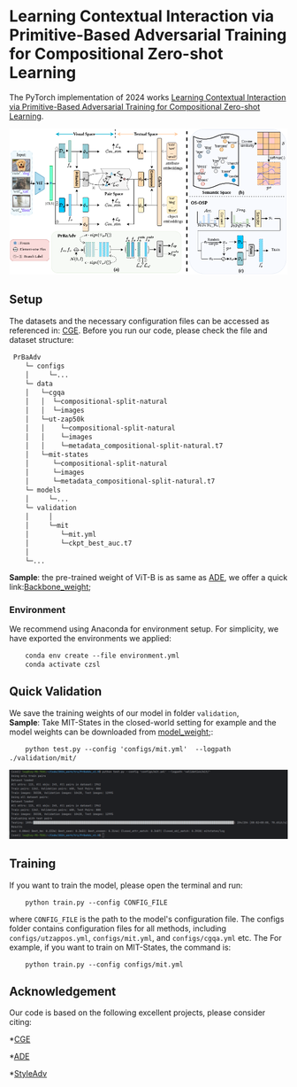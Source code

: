 
# Learning Contextual Interaction via Primitive-Based Adversarial Training for Compositional Zero-shot Learning
The PyTorch implementation of 2024 works [Learning Contextual Interaction via Primitive-Based Adversarial Training for Compositional Zero-shot Learning](https://). 


<p align="center">
  <img src="utils/main_pic.png" />
</p>

## Setup
The datasets and the necessary configuration files can be accessed as referenced in: [CGE](https://github.com/ExplainableML/czsl). 
Before you run our code, please check the file and dataset structure:
```
 PrBaAdv
    └─ configs
    │     └─... 
    └─ data  
    │   └─cgqa
    │   │  └─compositional-split-natural
    │   │  └─images
    │   └─ut-zap50k
    │   │    └─compositional-split-natural
    │   │    └─images
    │   │    └─metadata_compositional-split-natural.t7
    │   └─mit-states
    │      └─compositional-split-natural
    │      └─images
    │      └─metadata_compositional-split-natural.t7
    └─ models
    │     └─... 
    └─ validation
    │     │  
    │     └─mit
    │        └─mit.yml
    │        └─ckpt_best_auc.t7  
    │        
    └─...      
```
**Sample**: the pre-trained weight of ViT-B is as same as [ADE](https://haoosz.github.io/ade-czsl/), we offer a quick link:[Backbone_weight](https://haoosz.github.io/ade-czsl/);
### Environment
We recommend using Anaconda for environment setup. For simplicity, we have exported the environments we applied:

```
    conda env create --file environment.yml
    conda activate czsl
```

## Quick Validation

We save the training weights of our model in folder `validation`,  
**Sample**: Take MIT-States in the closed-world setting for example and the model weights can be downloaded from [model_weight](https://drive.google.com/file/d/12LAvAAzanbCTi5UowmZ6JFFTOteGrP46/view?usp=sharing);:

```
    python test.py --config 'configs/mit.yml'  --logpath ./validation/mit/
```
<p align="center">
  <img src="utils/short_cut.png" />
</p>

## Training
If you want to train the model, please open the terminal and run:

```
    python train.py --config CONFIG_FILE
```
where `CONFIG_FILE` is the path to the model's configuration file. 
The configs folder contains configuration files for all methods, 
including `configs/utzappos.yml`, `configs/mit.yml`, and `configs/cgqa.yml` etc.
The 
For example, if you want to train on MIT-States, the command is:
```
    python train.py --config configs/mit.yml
```


## Acknowledgement
Our code is based on the following excellent projects, please consider citing:
  
*[CGE](https://github.com/ExplainableML/czsl)
  
*[ADE](https://haoosz.github.io/ade-czsl/)
  
*[StyleAdv](https://github.com/lovelyqian/StyleAdv-CDFSL)
